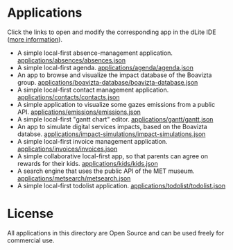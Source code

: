 
# Applications

Click the links to open and modify the corresponding app in the dLite IDE ([more information](../README.md#getting-started)).

- A simple local-first absence-management application. [applications/absences/absences.json](https://platform.dlite.io/?src=https://raw.githubusercontent.com/cincheo/dlite/main/applications/absences/absences.json)
- A simple local-first agenda. [applications/agenda/agenda.json](https://platform.dlite.io/?src=https://raw.githubusercontent.com/cincheo/dlite/main/applications/agenda/agenda.json)
- An app to browse and visualize the impact database of the Boavizta group. [applications/boavizta-database/boavizta-database.json](https://platform.dlite.io/?src=https://raw.githubusercontent.com/cincheo/dlite/main/applications/boavizta-database/boavizta-database.json)
- A simple local-first contact management application. [applications/contacts/contacts.json](https://platform.dlite.io/?src=https://raw.githubusercontent.com/cincheo/dlite/main/applications/contacts/contacts.json)
- A simple application to visualize some gazes emissions from a public API. [applications/emissions/emissions.json](https://platform.dlite.io/?src=https://raw.githubusercontent.com/cincheo/dlite/main/applications/emissions/emissions.json)
- A simple local-first "gantt chart" editor. [applications/gantt/gantt.json](https://platform.dlite.io/?src=https://raw.githubusercontent.com/cincheo/dlite/main/applications/gantt/gantt.json)
- An app to simulate digital services impacts, based on the Boavizta databse. [applications/impact-simulations/impact-simulations.json](https://platform.dlite.io/?src=https://raw.githubusercontent.com/cincheo/dlite/main/applications/impact-simulations/impact-simulations.json)
- A simple local-first invoice management application. [applications/invoices/invoices.json](https://platform.dlite.io/?src=https://raw.githubusercontent.com/cincheo/dlite/main/applications/invoices/invoices.json)
- A simple collaborative local-first app, so that parents can agree on rewards for their kids. [applications/kids/kids.json](https://platform.dlite.io/?src=https://raw.githubusercontent.com/cincheo/dlite/main/applications/kids/kids.json)
- A search engine that uses the public API of the MET museum. [applications/metsearch/metsearch.json](https://platform.dlite.io/?src=https://raw.githubusercontent.com/cincheo/dlite/main/applications/metsearch/metsearch.json)
- A simple local-first todolist application. [applications/todolist/todolist.json](https://platform.dlite.io/?src=https://raw.githubusercontent.com/cincheo/dlite/main/applications/todolist/todolist.json)

# License

All applications in this directory are Open Source and can be used freely for commercial use.
